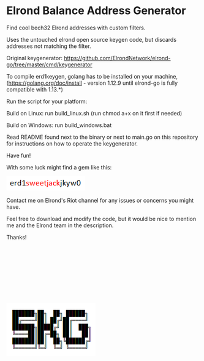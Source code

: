 # Elrond Balance Address Generator

Find cool bech32 Elrond addresses with custom filters.

Uses the untouched elrond open source keygen code, but discards addresses not matching the filter.

Original keygenerator: https://github.com/ElrondNetwork/elrond-go/tree/master/cmd/keygenerator

To compile erd1keygen, golang has to be installed on your machine, (https://golang.org/doc/install - version 1.12.9 until elrond-go is fully compatible with 1.13.*)

Run the script for your platform:

Build on Linux: run build_linux.sh (run chmod a+x on it first if needed)

Build on Windows: run build_windows.bat

Read README found next to the binary or next to main.go on this repository for instructions on how to operate the keygenerator.

Have fun!

With some luck might find a gem like this:

![Jack](one%20in%20a%20billion.PNG)

Contact me on Elrond's Riot channel for any issues or concerns you might have.

Feel free to download and modify the code, but it would be nice to mention me and the Elrond team in the description. 

Thanks!

<br>
<br>
<br>
<br>
<br>
<br>
<br>
<br>

![NFO](nfo.PNG)
